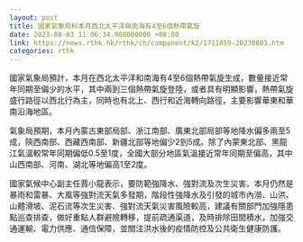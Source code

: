 ```yaml
---
layout: post
title: 國家氣象局料本月西北太平洋與南海有4至6個熱帶氣旋
date: 2023-08-03 11:06:34.000000000 +08:00
link: https://news.rthk.hk/rthk/ch/component/k2/1711859-20230803.htm
categories: rthk
---
```


國家氣象局預計，本月在西北太平洋和南海有4至6個熱帶氣旋生成，數量接近常年同期至偏少的水平，其中兩到三個熱帶氣旋登陸，或者具有明顯影響，熱帶氣旋盛行路徑以西北行為主，同時也有北上、西行和近海轉向路徑，主要影響華東和華南沿海地區。

氣象局預期，本月內蒙古東部局部、浙江南部、廣東北部局部等地降水偏多兩至5成，陝西南部、西藏西南部、新疆北部等地偏少2到5成。除了內蒙東北部、黑龍江氣溫較常年同期偏低0.5至1度，全國大部分地區氣溫接近常年同期至偏高，其中山西南部、河南、湖北等地偏高1至2度。

國家氣候中心副主任賈小龍表示，要防範強降水、強對流及次生災害。本月仍然是暴雨和雷暴、大風等強對流天氣多發期，階段性強降水及引發的城市內澇、山洪、山體滑坡、泥石流等次生災害、強對流天氣災害風險較高，建議有關部門加強隱患點巡查排查，做好重點人群避險轉移，提前疏通渠道，及時排除田間積水，加強交通運輸、電力供應、通信保障，並關注洪水後的疫情防控及公共衛生健康防護。
